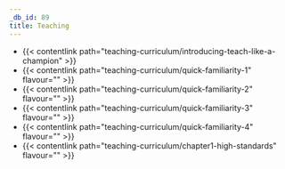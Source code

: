 ```yaml
---
_db_id: 89
title: Teaching
---
```


- {{< contentlink path="teaching-curriculum/introducing-teach-like-a-champion" >}}
- {{< contentlink path="teaching-curriculum/quick-familiarity-1" flavour="" >}}
- {{< contentlink path="teaching-curriculum/quick-familiarity-2" flavour="" >}}
- {{< contentlink path="teaching-curriculum/quick-familiarity-3" flavour="" >}}
- {{< contentlink path="teaching-curriculum/quick-familiarity-4" flavour="" >}}
- {{< contentlink path="teaching-curriculum/chapter1-high-standards" flavour="" >}}

